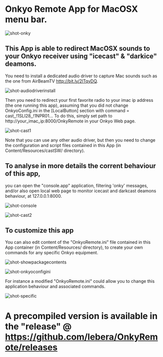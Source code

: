 # Onkyo Remote App for MacOSX menu bar.

![shot-onky](https://user-images.githubusercontent.com/36587077/36996223-8409cb9a-20b6-11e8-846d-71fe6d41314a.jpg)

## This App is able to redirect MacOSX sounds to your Onkyo receiver using "icecast" & "darkice" deamons.

You need to install a dedicated audio driver to capture Mac sounds such as the one from AirBeamTV http://bit.ly/2lTqyDQ.

![shot-audiodriverinstall](https://user-images.githubusercontent.com/36587077/36996539-60277834-20b7-11e8-901e-f0f964d2253d.jpg)

Then you need to redirect your first favorite radio to your imac ip address (the one running this app), assuming that you did not change OnkyoConfig.ini in the [LocalButton] section with command = cast,,!1SLI28,,!1NPR01... To do this, simply set path to http://your_imac_ip:8000/OnkyRemote in your Onkyo Web page.

![shot-cast1](https://user-images.githubusercontent.com/36587077/36996756-dc7aca80-20b7-11e8-9cfc-3ea32e1d560b.jpg)

Note that you can use any other audio driver, but then you need to change the configuration and script files contained in this App (in Content/Resources/castSW/ directory).

## To analyse in more details the corrent behaviour of this app,

you can open the "console.app" application, filtering 'onky' messages, and/or also open local web page to monitor icecast and darkcast deamons behaviour, at 127.0.0.1:8000.

![shot-console](https://user-images.githubusercontent.com/36587077/36997242-4a96ca36-20b9-11e8-997b-aab39df68786.jpg)

![shot-cast2](https://user-images.githubusercontent.com/36587077/36997275-5de221ee-20b9-11e8-8dd1-4c489cf97dcb.jpg)

## To customize this app

You can also edit content of the "OnkyoRemote.ini" file contained in this App container (in Content/Resources/ directory), to create your own commands for any specific Onkyo equipment.

![shot-showpackagecontents](https://user-images.githubusercontent.com/36587077/36996473-3b5cc4c8-20b7-11e8-839b-a06940ed8a94.jpg)

![shot-onkyoconfigini](https://user-images.githubusercontent.com/36587077/36996618-85776c3e-20b7-11e8-924f-d37d71eb564f.jpg)

For instance a modified "OnkyoRemote.ini" could allow you to change this application behaviour and associated commands.

![shot-specific](https://user-images.githubusercontent.com/36587077/36997327-989c49b8-20b9-11e8-8be0-7e301ad55614.jpg)


# A precompiled version is available in the "release" @ https://github.com/lebera/OnkyRemote/releases
